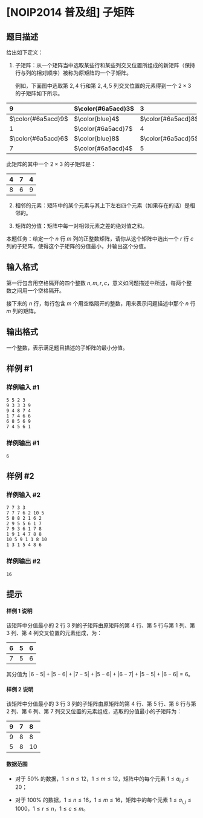# [NOIP2014 普及组] 子矩阵

## 题目描述

给出如下定义：

1. 子矩阵：从一个矩阵当中选取某些行和某些列交叉位置所组成的新矩阵（保持行与列的相对顺序）被称为原矩阵的一个子矩阵。

    例如，下面图中选取第 $2,4$ 行和第 $2,4,5$ 列交叉位置的元素得到一个 $2 \times 3$ 的子矩阵如下所示。

|$9$|$\color{#6a5acd}3$|$3$|$\color{#6a5acd}3$|$\color{#6a5acd}9$|
|:-|:-|:-|:-|:-|
|$\color{#6a5acd}9$|$\color{blue}4$|$\color{#6a5acd}8$|$\color{blue}7$|$\color{blue}4$|
|$1$|$\color{#6a5acd}7$|$4$|$\color{#6a5acd}6$|$\color{#6a5acd}6$|
|$\color{#6a5acd}6$|$\color{blue}8$|$\color{#6a5acd}5$|$\color{blue}6$|$\color{blue}9$|
|$7$|$\color{#6a5acd}4$|$5$|$\color{#6a5acd}6$|$\color{#6a5acd}1$|

此矩阵的其中一个 $2\times3$ 的子矩阵是：

|$4$|$7$|$4$|
|:-|:-|:-|
|$8$|$6$|$9$|

2. 相邻的元素：矩阵中的某个元素与其上下左右四个元素（如果存在的话）是相邻的。

3. 矩阵的分值：矩阵中每一对相邻元素之差的绝对值之和。

本题任务：给定一个 $n$ 行 $m$ 列的正整数矩阵，请你从这个矩阵中选出一个 $r$ 行 $c$ 列的子矩阵，使得这个子矩阵的分值最小，并输出这个分值。

## 输入格式

第一行包含用空格隔开的四个整数 $n,m,r,c$，意义如问题描述中所述，每两个整数之间用一个空格隔开。

接下来的 $n$ 行，每行包含 $m$ 个用空格隔开的整数，用来表示问题描述中那个 $n$ 行 $m$ 列的矩阵。

## 输出格式

一个整数，表示满足题目描述的子矩阵的最小分值。


## 样例 #1

### 样例输入 #1
```
5 5 2 3
9 3 3 3 9
9 4 8 7 4
1 7 4 6 6
6 8 5 6 9
7 4 5 6 1
```

### 样例输出 #1

```
6
```

## 样例 #2

### 样例输入 #2
```
7 7 3 3  
7 7 7 6 2 10 5
5 8 8 2 1 6 2 
2 9 5 5 6 1 7 
7 9 3 6 1 7 8 
1 9 1 4 7 8 8 
10 5 9 1 1 8 10
1 3 1 5 4 8 6
```

### 样例输出 #2

```
16
```

## 提示

#### 样例 1 说明

该矩阵中分值最小的 $2$ 行 $3$ 列的子矩阵由原矩阵的第 $4$ 行、第 $5$ 行与第 $1$ 列、第 $3$ 列、第 $4$ 列交叉位置的元素组成，为：

|$6$|$5$|$6$|
|:-|:-|:-|
|$7$|$5$|$6$|

其分值为 $|6-5|+|5-6|+|7-5|+|5-6|+|6-7|+|5-5|+|6-6|=6$。

#### 样例 2 说明

该矩阵中分值最小的 $3$ 行 $3$ 列的子矩阵由原矩阵的第 $4$ 行、第 $5$ 行、第 $6$ 行与第 $2$ 列、第 $6$ 列、第 $7$ 列交叉位置的元素组成，选取的分值最小的子矩阵为：

|$9$|$7$|$8$|
|:-|:-|:-|
|$9$|$8$|$8$|
|$5$|$8$|$10$|

#### 数据范围

- 对于 $50\%$ 的数据，$1\leq n\leq 12$，$1\leq m\leq 12$，矩阵中的每个元素 $1\leq a_{i,j}\leq20$；

- 对于 $100\%$ 的数据，$1\leq n\leq 16$，$1\leq m\leq 16$，矩阵中的每个元素 $1\leq a_{i,j}\leq 1000$，$1\leq r\leq n$，$1\leq c\leq m$。
